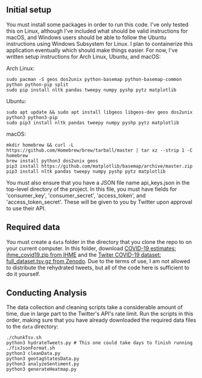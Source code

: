 ## Initial setup
You must install some packages in order to run this code. I've only tested this on Linux, although I've included what should be valid instructions for macOS, and Windows users should be able to follow the Ubuntu instructions using Windows Subsystem for Linux. I plan to containerize this application eventually which should make things easier. For now, I've written setup instructions for Arch Linux, Ubuntu, and macOS:

Arch Linux:

    sudo pacman -S geos dos2unix python-basemap python-basemap-common python python-pip split
    sudo pip install nltk pandas tweepy numpy pyshp pytz matplotlib 
Ubuntu:

    sudo apt update && sudo apt install libgeos libgeos-dev geos dos2unix python3 python3-pip
    sudo pip3 install nltk pandas tweepy numpy pyshp pytz matplotlib 
macOS:

    mkdir homebrew && curl -L https://github.com/Homebrew/brew/tarball/master | tar xz --strip 1 -C homebrew
    brew install python3 dos2unix geos
    pip3 install https://github.com/matplotlib/basemap/archive/master.zip
    pip3 install nltk pandas tweepy numpy pyshp pytz matplotlib 
    
You must also ensure that you have a JSON file name api_keys.json in the top-level directory of the project. In this file, you must have fields for 'consumer_key', 'consumer_secret', 'access_token', and 'access_token_secret'. These will be given to you by Twitter upon approval to use their API.

## Required data
You must create a `data` folder in the directory that you clone the repo to on your current computer. In this folder, download [COVID-19 estimates: ihme_covid19.zip from IHME](http://www.healthdata.org/covid/data-downloads) and the [Twiter COVID-19 dataset: full_dataset.tsv.gz from Zenodo](https://zenodo.org/record/3783737). Due to the terms of use, I am not allowed to distribute the rehydrated tweets, but all of the code here is sufficient to do it yourself.

## Conducting Analysis
The data collection and cleaning scripts take a considerable amount of time, due in large part to the Twitter's API's rate limit. Run the scripts in this order, making sure that you have already downloaded the required data files to the `data` directory:

    ./chunkTsv.sh
    python3 hydrateTweets.py # This one could take days to finish running
    ./fixJsonFormat.sh
    python3 cleanData.py
    python3 geotagStatesData.py
    python3 analyzeSentiment.py
    python3 generateHeatmap.py
